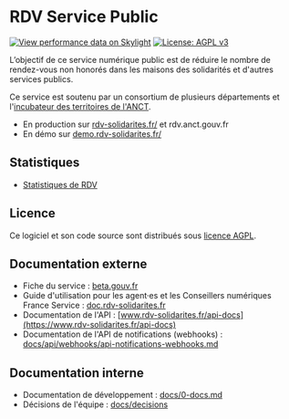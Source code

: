 # RDV Service Public

[![View performance data on Skylight](https://badges.skylight.io/status/RgR7i58P67xN.svg)](https://oss.skylight.io/app/applications/RgR7i58P67xN)
[![License: AGPL v3](https://img.shields.io/badge/License-AGPL%20v3-blue.svg)](https://www.gnu.org/licenses/agpl-3.0)

L’objectif de ce service numérique public est de réduire le nombre de rendez-vous non honorés dans les maisons des solidarités et d'autres services publics.

Ce service est soutenu par un consortium de plusieurs départements et l'[incubateur des territoires de l'ANCT](https://incubateur.anct.gouv.fr/).

- En production sur [rdv-solidarites.fr/](https://www.rdv-solidarites.fr/) et rdv.anct.gouv.fr
- En démo sur [demo.rdv-solidarites.fr/](https://demo.rdv-solidarites.fr/)

## Statistiques

- [Statistiques de RDV](https://www.rdv-solidarites.fr/stats)

## Licence

Ce logiciel et son code source sont distribués sous [licence AGPL](https://www.gnu.org/licenses/why-affero-gpl.fr.html).

## Documentation externe

- Fiche du service : [beta.gouv.fr](https://beta.gouv.fr/startups/lapins.html)
- Guide d'utilisation pour les agent·es et les Conseillers numériques France Service : [doc.rdv-solidarites.fr](https://doc.rdv-solidarites.fr/)
- Documentation de l'API : [www.rdv-solidarites.fr/api-docs](https://www.rdv-solidarites.fr/api-docs)
- Documentation de l'API de notifications (webhooks) : [docs/api/webhooks/api-notifications-webhooks.md](docs/api/webhooks/api-notifications-webhooks.md)

## Documentation interne

- Documentation de développement : [docs/0-docs.md](docs/0-docs.md)
- Décisions de l'équipe : [docs/decisions](docs/decisions)
